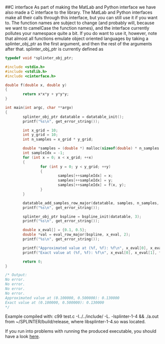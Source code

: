 ##C interface
As part of making the MatLab and Python interface we have also made a C interface to the library. The MatLab and Python interfaces make all their calls through this interface, but you can still use it if you want to.
The function names are subject to change (and probably will, because we want to camelCase the function names), and the interface currently pollutes your namespace quite a bit.
If you do want to use it, however, note that almost all functions emulate object oriented languages by taking a splinter_obj_ptr as the first argument, and then the rest of the arguments after that.
splinter_obj_ptr is currently defined as
```c
typedef void *splinter_obj_ptr;
```

```c
#include <stdio.h>
#include <stdlib.h>
#include <cinterface.h>

double f(double x, double y)
{
        return x*x*y + y*y*y;
}

int main(int argc, char **argv)
{
        splinter_obj_ptr datatable = datatable_init();
        printf("%s\n", get_error_string());

        int x_grid = 10;
        int y_grid = 10;
        int n_samples = x_grid * y_grid;

        double *samples = (double *) malloc(sizeof(double) * n_samples * 3);
        int sampleIdx = -1;
        for (int x = 0; x < x_grid; ++x)
        {
                for (int y = 0; y < y_grid; ++y)
                {
                        samples[++sampleIdx] = x;
                        samples[++sampleIdx] = y;
                        samples[++sampleIdx] = f(x, y);
                }
        }

        datatable_add_samples_row_major(datatable, samples, n_samples, 2);
        printf("%s\n", get_error_string());

        splinter_obj_ptr bspline = bspline_init(datatable, 3);
        printf("%s\n", get_error_string());

        double x_eval[] = {0.1, 0.5};
        double *val = eval_row_major(bspline, x_eval, 2);
        printf("%s\n", get_error_string());

        printf("Approximated value at (%f, %f): %f\n", x_eval[0], x_eval[1], val[0]);
        printf("Exact value at (%f, %f): %f\n", x_eval[0], x_eval[1], f(x_eval[0], x_eval[1]));

        return 0;
}

/* Output:
No error.
No error.
No error.
No error.
Approximated value at (0.100000, 0.500000): 0.130000
Exact value at (0.100000, 0.500000): 0.130000
*/
```
Example compiled with: c99 test.c -I../../include/ -L. -lsplinter-1-4 && ./a.out
from ~/SPLINTER/build/release, where libsplinter-1-4.so was located.

If you run into problems with running the produced executable, you should have a look [here](http://tldp.org/HOWTO/Program-Library-HOWTO/shared-libraries.html).
